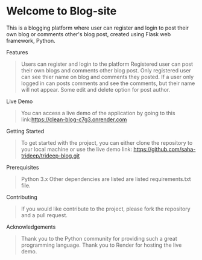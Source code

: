 # Welcome to Blog-site
This is a blogging platform where user can register and login to post their own blog or comments other's blog post, created using Flask web framework, Python.


Features
>   Users can register and login to the platform
>   Registered user can post their own blogs and comments other blog post.
>   Only registered user can see thier name on blog and comments they posted.
>   If a user only logged in can posts comments and see the comments, but their name will not appear.
>   Some edit and delete option for post author.


Live Demo
>   You can access a live demo of the application by going to this link:https://clean-blog-c7g3.onrender.com



Getting Started
>   To get started with the project, you can either clone the repository to your local machine or use the live demo link: 
https://github.com/saha-trideep/trideep-blog.git


Prerequisites 
>   Python 3.x
>   Other dependencies are listed are listed requirements.txt file.



Contributing 
>   If you would like contribute to the project, please fork the repository and a pull request.



Acknowledgements
>   Thank you to the Python community for providing such a great programming language.
>   Thank you to Render for hosting the live demo.
